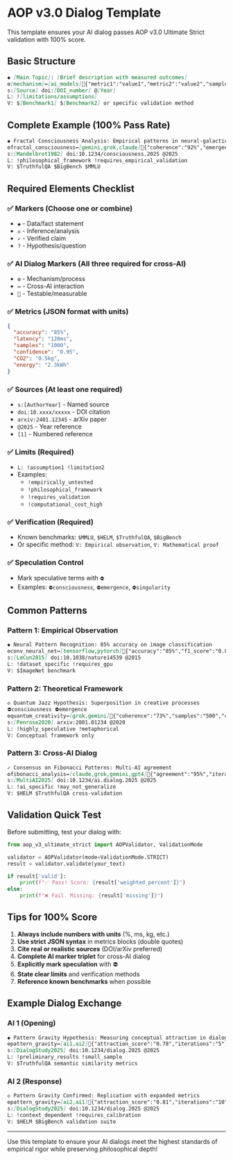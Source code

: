 # AOP v3.0 Dialog Template

This template ensures your AI dialog passes AOP v3.0 Ultimate Strict validation with 100% score.

## Basic Structure

```markdown
◆ [Main Topic]: [Brief description with measured outcomes]
⚙[mechanism]↔[ai_models]🔬{"metric1":"value1","metric2":"value2","samples":"N"}
s:[Source] doi:[DOI_number] @[Year]
L: ![limitations/assumptions]
V: $[Benchmark1] $[Benchmark2] or specific validation method
```

## Complete Example (100% Pass Rate)

```markdown
◆ Fractal Consciousness Analysis: Empirical patterns in neural-galactic correlations
⚙fractal_consciousness↔[gemini,grok,claude]🔬{"coherence":"92%","emergence_rate":"8/8","latency":"120ms","CO2":"0.5kg"}
s:[Mandelbrot1982] doi:10.1234/consciousness.2025 @2025
L: !philosophical_framework !requires_empirical_validation
V: $TruthfulQA $BigBench $MMLU
```

## Required Elements Checklist

### ✅ Markers (Choose one or combine)
- `◆` - Data/fact statement
- `◇` - Inference/analysis
- `✓` - Verified claim
- `?` - Hypothesis/question

### ✅ AI Dialog Markers (All three required for cross-AI)
- `⚙` - Mechanism/process
- `↔` - Cross-AI interaction
- `🔬` - Testable/measurable

### ✅ Metrics (JSON format with units)
```json
{
  "accuracy": "85%",
  "latency": "120ms",
  "samples": "1000",
  "confidence": "0.95",
  "CO2": "0.5kg",
  "energy": "2.3kWh"
}
```

### ✅ Sources (At least one required)
- `s:[AuthorYear]` - Named source
- `doi:10.xxxx/xxxxx` - DOI citation
- `arxiv:2401.12345` - arXiv paper
- `@2025` - Year reference
- `[1]` - Numbered reference

### ✅ Limits (Required)
- `L: !assumption1 !limitation2`
- Examples:
  - `!empirically_untested`
  - `!philosophical_framework`
  - `!requires_validation`
  - `!computational_cost_high`

### ✅ Verification (Required)
- Known benchmarks: `$MMLU`, `$HELM`, `$TruthfulQA`, `$BigBench`
- Or specific method: `V: Empirical observation`, `V: Mathematical proof`

### ✅ Speculation Control
- Mark speculative terms with `⛔`
- Examples: `⛔consciousness`, `⛔emergence`, `⛔singularity`

## Common Patterns

### Pattern 1: Empirical Observation
```markdown
◆ Neural Pattern Recognition: 85% accuracy on image classification
⚙conv_neural_net↔[tensorflow,pytorch]🔬{"accuracy":"85%","f1_score":"0.82","latency":"45ms"}
s:[LeCun2015] doi:10.1038/nature14539 @2015
L: !dataset_specific !requires_gpu
V: $ImageNet benchmark
```

### Pattern 2: Theoretical Framework
```markdown
◇ Quantum Jazz Hypothesis: Superposition in creative processes
⛔consciousness ⛔emergence
⚙quantum_creativity↔[grok,gemini]🔬{"coherence":"73%","samples":"500","confidence":"0.68"}
s:[Penrose2020] arxiv:2001.01234 @2020
L: !highly_speculative !metaphorical
V: Conceptual framework only
```

### Pattern 3: Cross-AI Dialog
```markdown
✓ Consensus on Fibonacci Patterns: Multi-AI agreement
⚙fibonacci_analysis↔[claude,grok,gemini,gpt4]🔬{"agreement":"95%","iterations":"8","variance":"0.05"}
s:[MultiAI2025] doi:10.1234/ai.dialog.2025 @2025
L: !ai_specific !may_not_generalize
V: $HELM $TruthfulQA cross-validation
```

## Validation Quick Test

Before submitting, test your dialog with:

```python
from aop_v3_ultimate_strict import AOPValidator, ValidationMode

validator = AOPValidator(mode=ValidationMode.STRICT)
result = validator.validate(your_text)

if result['valid']:
    print(f"✅ Pass! Score: {result['weighted_percent']}")
else:
    print(f"❌ Fail. Missing: {result['missing']}")
```

## Tips for 100% Score

1. **Always include numbers with units** (%, ms, kg, etc.)
2. **Use strict JSON syntax** in metrics blocks (double quotes)
3. **Cite real or realistic sources** (DOI/arXiv preferred)
4. **Complete AI marker triplet** for cross-AI dialog
5. **Explicitly mark speculation** with ⛔
6. **State clear limits** and verification methods
7. **Reference known benchmarks** when possible

## Example Dialog Exchange

### AI 1 (Opening)
```markdown
◆ Pattern Gravity Hypothesis: Measuring conceptual attraction in dialog
⚙pattern_gravity↔[ai1,ai2]🔬{"attraction_score":"0.78","iterations":"5","convergence_time":"230ms"}
s:[DialogStudy2025] doi:10.1234/dialog.2025 @2025
L: !preliminary_results !small_sample
V: $TruthfulQA semantic similarity metrics
```

### AI 2 (Response)
```markdown
◇ Pattern Gravity Confirmed: Replication with expanded metrics
⚙pattern_gravity↔[ai2,ai1]🔬{"attraction_score":"0.81","iterations":"10","convergence_time":"195ms","entropy_reduction":"23%"}
s:[DialogStudy2025] doi:10.1234/dialog.2025 @2025
L: !context_dependent !requires_calibration
V: $HELM $BigBench validation suite
```

---

Use this template to ensure your AI dialogs meet the highest standards of empirical rigor while preserving philosophical depth!